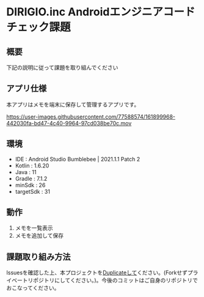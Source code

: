 # DIRIGIO.inc Androidエンジニアコードチェック課題

## 概要
下記の説明に従って課題を取り組んでください

## アプリ仕様

本アプリはメモを端末に保存して管理するアプリです。

https://user-images.githubusercontent.com/77588574/161899968-442030fa-bd47-4c40-9964-97cd038be70c.mov

## 環境
- IDE : Android Studio Bumblebee | 2021.1.1 Patch 2
- Kotlin : 1.6.20
- Java : 11
- Gradle : 7.1.2
- minSdk : 26
- targetSdk : 31

## 動作
1. メモを一覧表示
2. メモを追加して保存

## 課題取り組み方法
Issuesを確認した上、本プロジェクトを[Duplicateして](https://docs.github.com/en/repositories/creating-and-managing-repositories/duplicating-a-repository)ください。(Forkせずプライベートリポジトリにしてください。)。今後のコミットはご自身のリポジトリでおこなってください。

